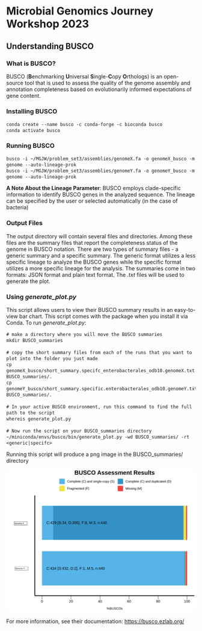# Microbial Genomics Journey Workshop 2023
## Understanding BUSCO

### What is BUSCO?
BUSCO (**B**enchmarking **U**niversal **S**ingle-**C**opy **O**rthologs) is an open-source tool that is used to assess the quality of the genome assembly and annotation completeness based on evolutionarily informed expectations of gene content. 

### Installing BUSCO
````
conda create --name busco -c conda-forge -c bioconda busco
conda activate busco
````

### Running BUSCO
````
busco -i ~/MGJW/problem_set3/assemblies/genomeX.fa -o genomeX_busco -m genome --auto-lineage-prok
busco -i ~/MGJW/problem_set3/assemblies/genomeY.fa -o genomeY_busco -m genome --auto-lineage-prok
````
**A Note About the Lineage Parameter**: BUSCO employs clade-specific information to identify BUSCO genes in the analyzed sequence. The lineage can be specified by the user or selected automatically (in the case of bacteria) 

### Output Files
The output directory will contain several files and directories. Among these files are the summary files that report the completeness status of the genome in BUSCO notation. There are two types of summary files - a generic summary and a specific summary. The generic format utilizes a less specific lineage to analyze the BUSCO genes while the specific format utilizes a more specific lineage for the analysis. The summaries come in two formats: JSON format and plain text format. The *.txt* files will be used to generate the plot.  

### Using *generate_plot.py*
This script allows users to view their BUSCO summary results in an easy-to-view bar chart. This script comes with the package when you install it via Conda. To run *generate_plot.py*:
````
# make a directory where you will move the BUSCO summaries
mkdir BUSCO_summaries

# copy the short summary files from each of the runs that you want to plot into the folder you just made
cp genomeX_busco/short_summary.specifc_enterobacterales_odb10.genomeX.txt BUSCO_summaries/.
cp genomeY_busco/short_summary.specific.enterobacterales_odb10.genomeY.txt BUSCO_summaries/.

# In your active BUSCO environment, run this command to find the full path to the script
whereis generate_plot.py

# Now run the script on your BUSCO_summaries directory
~/miniconda/envs/busco/bin/generate_plot.py -wd BUSCO_summaries/ -rt <generic|specifc> 
````
Running this script will produce a png image in the BUSCO_summaries/ directory

![BUSCO Graph](busco_figure.jpg)

For more information, see their documentation: https://busco.ezlab.org/
